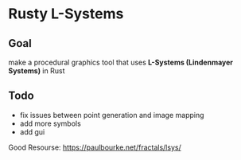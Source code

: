 #  Rusty L-Systems
## Goal
make a procedural graphics tool that uses **L-Systems (Lindenmayer Systems)** in Rust
## Todo
- fix issues  between point generation and image mapping
- add more symbols
- add gui 

Good Resourse:
  https://paulbourke.net/fractals/lsys/
